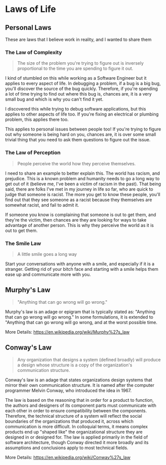 # Laws of Life

## Personal Laws

These are laws that I believe work in reality, and I wanted to share them

### The Law of Complexity

> The size of the problem you're trying to figure out is inversely proportional to the time you are spending to figure 
> it out.

I kind of stumbled on this while working as a Software Engineer but it applies to every aspect of life. In debugging a 
problem, if a bug is a big bug, you'll discover the source of the bug quickly. Therefore, if you're 
spending a lot of time trying to find out where this bug is, chances are, it is a very small bug and which is why 
you can't find it yet.

I discovered this while trying to debug software applications, but this applies to other aspects of life too. If you're 
fixing an electrical or plumbing problem, this applies there too. 

This applies to personal issues between people too! If you're trying to figure out why someone is being hard on you, 
chances are, it is over some small trivial thing that you need to ask them questions to figure out the issue.

### The Law of Perception

> People perceive the world how they perceive themselves.

I need to share an example to better explain this. The world has racism, and prejudice. This is a known problem and 
humanity needs to go a long way to get out of it (believe me, I've been a victim of racism in the past). That being 
said, there are folks I've met in my journey in life so far, who are quick to judge that someone is racist. The more 
you get to know these people, you'll find out that they see someone as a racist because they themselves are somewhat 
racist, and fail to admit it. 

If someone you know is complaining that someone is out to get them, and they're the victim, then chances are they are 
looking for ways to take advantage of another person. This is why they perceive the world as it is out to get them.


### The Smile Law

> A little smile goes a long way

Start your conversations with anyone with a smile, and especially if it is a stranger. Getting rid of your bitch face 
and starting with a smile helps them ease up and communicate more with you.

## Murphy's Law

> "Anything that can go wrong will go wrong."

Murphy's law is an adage or epigram that is typically stated as: "Anything that can go wrong will go wrong." In some 
formulations, it is extended to "Anything that can go wrong will go wrong, and at the worst possible time.

More Details: https://en.wikipedia.org/wiki/Murphy%27s_law

## Conway's Law

> Any organization that designs a system (defined broadly) will produce a design whose structure is a copy of the 
> organization's communication structure.

Conway's law is an adage that states organizations design systems that mirror their own communication structure. It is 
named after the computer programmer Melvin Conway, who introduced the idea in 1967.

The law is based on the reasoning that in order for a product to function, the authors and designers of its component 
parts must communicate with each other in order to ensure compatibility between the components. Therefore, the technical
structure of a system will reflect the social boundaries of the organizations that produced it, across which 
communication is more difficult. In colloquial terms, it means complex products end up "shaped like" the organizational
structure they are designed in or designed for. The law is applied primarily in the field of software architecture, 
though Conway directed it more broadly and its assumptions and conclusions apply to most technical fields. 

More Details: https://en.wikipedia.org/wiki/Conway%27s_law

